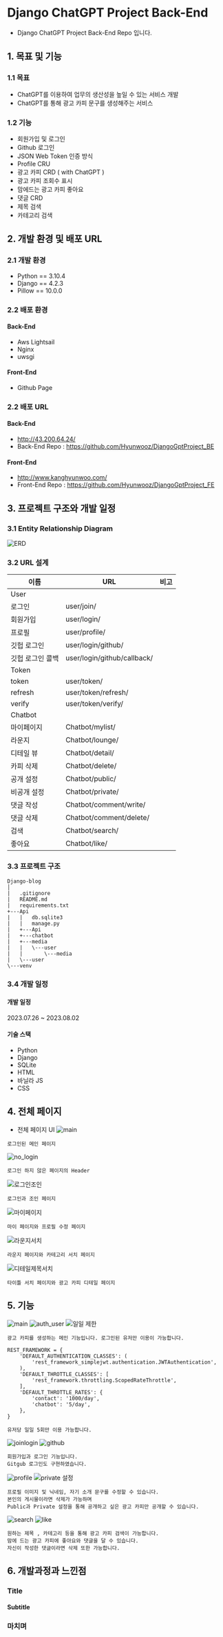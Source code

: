 # Django ChatGPT Project Back-End

-   Django ChatGPT Project Back-End Repo 입니다.

## 1. 목표 및 기능

### 1.1 목표

-   ChatGPT를 이용하여 업무의 생산성을 높일 수 있는 서비스 개발
-   ChatGPT를 통해 광고 카피 문구를 생성해주는 서비스

### 1.2 기능

-   회원가입 및 로그인 
-   Github 로그인
-   JSON Web Token 인증 방식
-   Profile CRU
-   광고 카피 CRD ( with ChatGPT )
-   광고 카피 조회수 표시
-   맘에드는 광고 카피 좋아요
-   댓글 CRD
-   제목 검색
-   카테고리 검색

## 2. 개발 환경 및 배포 URL

### 2.1 개발 환경

-   Python == 3.10.4
-   Django == 4.2.3
-   Pillow == 10.0.0

### 2.2 배포 환경

#### Back-End
-   Aws Lightsail
-   Nginx
-   uwsgi

#### Front-End
-   Github Page

### 2.2 배포 URL

#### Back-End
-   http://43.200.64.24/
-   Back-End Repo : https://github.com/Hyunwooz/DjangoGptProject_BE
#### Front-End
-   http://www.kanghyunwoo.com/
-   Front-End Repo : https://github.com/Hyunwooz/DjangoGptProject_FE

## 3. 프로젝트 구조와 개발 일정

### 3.1 Entity Relationship Diagram
![ERD](https://github.com/Hyunwooz/DjangoGptProject_FE/assets/107661525/9bfbf5e4-5c88-4ba1-bda7-023454420c61)

### 3.2 URL 설계

|이름|URL|비고|
|------|---|---|
|User|||
|로그인|user/join/||
|회원가입|user/login/||
|프로필|user/profile/||
|깃헙 로그인|user/login/github/||
|깃헙 로그인 콜백|user/login/github/callback/|||
|Token|||
|token|user/token/||
|refresh|user/token/refresh/||
|verify|user/token/verify/||
|Chatbot|||
|마이페이지|Chatbot/mylist/||
|라운지|Chatbot/lounge/||
|디테일 뷰|Chatbot/detail/||
|카피 삭제|Chatbot/delete/||
|공개 설정|Chatbot/public/||
|비공개 설정|Chatbot/private/||
|댓글 작성|Chatbot/comment/write/||
|댓글 삭제|Chatbot/comment/delete/||
|검색|Chatbot/search/||
|좋아요|Chatbot/like/||

### 3.3 프로젝트 구조
```
Django-blog
│
|   .gitignore
|   README.md
|   requirements.txt
+---Api
|   |   db.sqlite3
|   |   manage.py
|   +---Api 
|   +---chatbot
|   +---media
|   |   \---user
|   |       \---media
|   \---user
\---venv
```
### 3.4 개발 일정

#### 개발 일정

2023.07.26 ~ 2023.08.02

#### 기술 스택

-   Python
-   Django
-   SQLite
-   HTML
-   바닐라 JS
-   CSS

## 4. 전체 페이지

-   전체 페이지 UI
![main](https://github.com/Hyunwooz/DjangoGptProject_FE/assets/107661525/369fafca-0af8-4adb-b1fd-d7d699ffb1d4)
```
로그인된 메인 페이지
``` 
![no_login](https://github.com/Hyunwooz/DjangoGptProject_FE/assets/107661525/29d5bf36-75ff-4521-b766-34fc71c96067)
```
로그인 하지 않은 페이지의 Header
``` 
![로그인조인](https://github.com/Hyunwooz/DjangoGptProject_FE/assets/107661525/75c35bcc-392b-46f7-a96d-6208873f5c09)
```
로그인과 조인 페이지
``` 
![마이페이지](https://github.com/Hyunwooz/DjangoGptProject_FE/assets/107661525/730f71ee-bd33-4656-8593-152d14199c8a)
```
마이 페이지와 프로필 수정 페이지
``` 
![라운지서치](https://github.com/Hyunwooz/DjangoGptProject_FE/assets/107661525/cf8cf202-ed23-4d07-87f7-1d9392fad8a1)
```
라운지 페이지와 카테고리 서치 페이지
``` 
![디테일제목서치](https://github.com/Hyunwooz/DjangoGptProject_FE/assets/107661525/8cae191a-81eb-4cc8-88ee-ae9b2576db75)
```
타이틀 서치 페이지와 광고 카피 디테일 페이지
``` 
## 5. 기능
![main](https://github.com/Hyunwooz/DjangoGptProject_FE/assets/107661525/52255c94-8052-40d3-8790-c8421eebc818)
![auth_user](https://github.com/Hyunwooz/DjangoGptProject_FE/assets/107661525/4a2de49e-bdc7-49fb-96a6-8b1086273364)
![일일 제한](https://github.com/Hyunwooz/DjangoGptProject_FE/assets/107661525/c16e3ef5-4594-42cb-a6c1-eca883a31964)
```
광고 카피를 생성하는 메인 기능입니다. 로그인된 유저만 이용이 가능합니다.

REST_FRAMEWORK = {
    'DEFAULT_AUTHENTICATION_CLASSES': (
        'rest_framework_simplejwt.authentication.JWTAuthentication',
    ),
    'DEFAULT_THROTTLE_CLASSES': [
        'rest_framework.throttling.ScopedRateThrottle',
    ],
    'DEFAULT_THROTTLE_RATES': {
        'contact': '1000/day',
        'chatbot': '5/day',
    },
}

유저당 일일 5회만 이용 가능합니다.
``` 
![joinlogin](https://github.com/Hyunwooz/DjangoGptProject_FE/assets/107661525/71fcca25-ae05-4927-9e5c-85c5a92136fb)
![github](https://github.com/Hyunwooz/DjangoGptProject_FE/assets/107661525/fd359c43-8298-4618-9292-a922d9bed0d3)
```
회원가입과 로그인 기능입니다.
Gitgub 로그인도 구현하였습니다.
``` 
![profile](https://github.com/Hyunwooz/DjangoGptProject_FE/assets/107661525/2b91b30e-f5bc-4e52-a83f-18a26a86e38d)
![private 설정](https://github.com/Hyunwooz/DjangoGptProject_FE/assets/107661525/f07c7494-7693-4872-a795-b0f5ece5c04e)
```
프로필 이미지 및 닉네임, 자기 소개 문구를 수정할 수 있습니다.
본인의 게시물이라면 삭제가 가능하며
Public과 Private 설정을 통해 공개하고 싶은 광고 카피만 공개할 수 있습니다.
``` 
![search](https://github.com/Hyunwooz/DjangoGptProject_FE/assets/107661525/cf6a13ca-1637-494d-b83c-c2d228a0a9c2)
![like](https://github.com/Hyunwooz/DjangoGptProject_FE/assets/107661525/986d19af-7caf-4954-b5e9-3ddde01693d3)
```
원하는 제목 , 카테고리 등을 통해 광고 카피 검색이 가능합니다.
맘에 드는 광고 카피에 좋아요와 댓글을 달 수 있습니다.
자신이 작성한 댓글이라면 삭제 또한 가능합니다.
``` 
## 6. 개발과정과 느낀점

### Title
#### Subtitle

### 마치며

